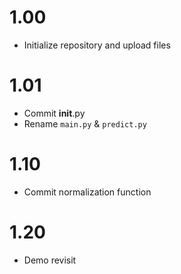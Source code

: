 # 1.00
- Initialize repository and upload files

# 1.01
- Commit __init__.py
- Rename `main.py` & `predict.py`

# 1.10
- Commit normalization function

# 1.20
- Demo revisit